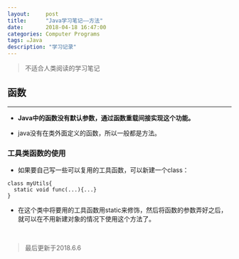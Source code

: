 ```yaml
---
layout:     post
title:      "Java学习笔记——方法"
date:       2018-04-18 16:47:00
categories: Computer Programs
tags: ๑Java
description: "学习记录"
---
```


> 不适合人类阅读的学习笔记  

## 函数
---

- **Java中的函数没有默认参数，通过函数重载间接实现这个功能。**

- java没有在类外面定义的函数，所以一般都是方法。

### 工具类函数的使用

- 如果要自己写一些可以复用的工具函数，可以新建一个class：
```
class myUtils{
  static void func(...){...}
}
```
- 在这个类中将要用的工具函数用static来修饰，然后将函数的参数弄好之后，就可以在不用新建对象的情况下使用这个方法了。


<br>

> 最后更新于2018.6.6
